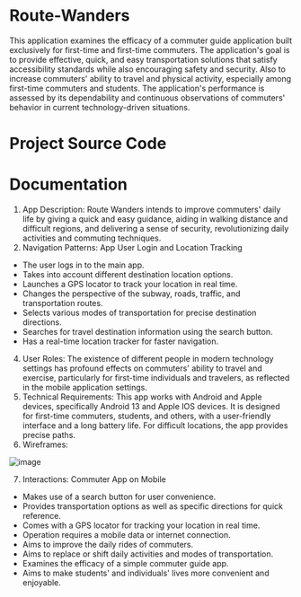 # Route-Wanders
This application examines the efficacy of a commuter guide application built exclusively for first-time and first-time commuters. The application's goal is to provide effective, quick, and easy transportation solutions that satisfy accessibility standards while also encouraging safety and security. Also to increase commuters' ability to travel and physical activity, especially among first-time commuters and students. The application's performance is assessed by its dependability and continuous observations of commuters' behavior in current technology-driven situations.
# Project Source Code
# Documentation
1. App Description: Route Wanders intends to improve commuters' daily life by giving a quick and easy guidance, 
aiding in walking distance and difficult regions, and delivering a sense of security, revolutionizing daily activities and commuting techniques.
2. Navigation Patterns: App User Login and Location Tracking
- The user logs in to the main app.
- Takes into account different destination location options.
- Launches a GPS locator to track your location in real time.
- Changes the perspective of the subway, roads, traffic, and transportation routes.
- Selects various modes of transportation for precise destination directions.
- Searches for travel destination information using the search button.
- Has a real-time location tracker for faster navigation.
4. User Roles: The existence of different people in modern technology settings has profound effects on commuters' ability to travel and exercise, particularly for first-time individuals and travelers, as reflected in the mobile application settings.
5. Technical Requirements: This app works with Android and Apple devices, specifically Android 13 and Apple IOS devices. It is designed for first-time commuters, students, and others, with a user-friendly interface and a long battery life. For difficult locations, the app provides precise paths.
6. Wireframes:

  ![image](https://github.com/POrcine29/ROUTE-WANDERS-Group3-/assets/156062366/0a14abe1-7d60-4a2e-a3bd-69153de6bec0)

7. Interactions: Commuter App on Mobile
- Makes use of a search button for user convenience.
- Provides transportation options as well as specific directions for quick reference.
- Comes with a GPS locator for tracking your location in real time.
- Operation requires a mobile data or internet connection.
- Aims to improve the daily rides of commuters.
- Aims to replace or shift daily activities and modes of transportation.
- Examines the efficacy of a simple commuter guide app.
- Aims to make students' and individuals' lives more convenient and enjoyable.
